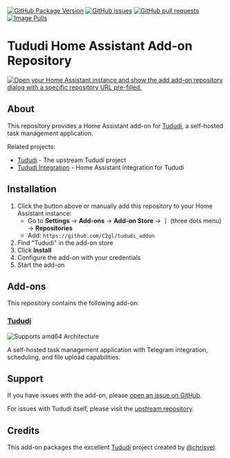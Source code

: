 [![GitHub Package Version](https://img.shields.io/github/v/tag/c2gl/tududi_addon?label=version)](https://github.com/c2gl/tududi_addon/pkgs/container/tududi_addon)
[![GitHub issues](https://img.shields.io/github/issues/c2gl/tududi_addon.svg)](https://github.com/c2gl/tududi_addon/issues)
[![GitHub pull requests](https://img.shields.io/github/issues-pr/c2gl/tududi_addon.svg)](https://github.com/c2gl/tududi_addon/pulls)
[![Image Pulls](https://img.shields.io/badge/dynamic/json?url=https%3A%2F%2Fipitio.github.io%2Fbackage%2FC2gl%2Ftududi_addon%2Ftududi.json&query=%24.pulls&label=pulls)](https://github.com/c2gl/tududi_addon/pkgs/container/tududi_addon)
# Tududi Home Assistant Add-on Repository

[![Open your Home Assistant instance and show the add add-on repository dialog with a specific repository URL pre-filled.](https://my.home-assistant.io/badges/supervisor_add_addon_repository.svg)](https://my.home-assistant.io/redirect/supervisor_add_addon_repository/?repository_url=https%3A%2F%2Fgithub.com%2FC2gl%2Ftududi_addon)

## About

This repository provides a Home Assistant add-on for [Tududi](https://github.com/chrisvel/tududi), a self-hosted task management application.

Related projects:
- [Tududi](https://github.com/chrisvel/tududi) - The upstream Tududi project
- [Tududi Integration](https://github.com/c2gl/tududi_integration) - Home Assistant integration for Tududi

## Installation

1. Click the button above or manually add this repository to your Home Assistant instance:
   - Go to **Settings** → **Add-ons** → **Add-on Store** → **⋮** (three dots menu) → **Repositories**
   - Add: `https://github.com/C2gl/tududi_addon`
2. Find "Tududi" in the add-on store
3. Click **Install**
4. Configure the add-on with your credentials
5. Start the add-on

## Add-ons

This repository contains the following add-on:

### [Tududi](./tududi)

![Supports amd64 Architecture][amd64-shield]

A self-hosted task management application with Telegram integration, scheduling, and file upload capabilities.

## Support

If you have issues with the add-on, please [open an issue on GitHub](https://github.com/C2gl/tududi_addon/issues).

For issues with Tududi itself, please visit the [upstream repository](https://github.com/chrisvel/tududi).

## Credits

This add-on packages the excellent [Tududi](https://github.com/chrisvel/tududi) project created by [@chrisvel](https://github.com/chrisvel).

[aarch64-shield]: https://img.shields.io/badge/aarch64-yes-green.svg
[amd64-shield]: https://img.shields.io/badge/amd64-yes-green.svg